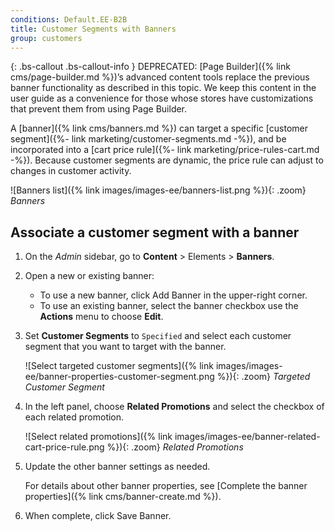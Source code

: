 ```yaml
---
conditions: Default.EE-B2B
title: Customer Segments with Banners
group: customers
---
```


{: .bs-callout .bs-callout-info }
DEPRECATED: [Page Builder]({% link cms/page-builder.md %})’s advanced content tools replace the previous banner functionality as described in this topic. We keep this content in the user guide as a convenience for those whose stores have customizations that prevent them from using Page Builder.

A [banner]({% link cms/banners.md %}) can target a specific [customer segment]({%- link marketing/customer-segments.md -%}), and be incorporated into a [cart price rule]({%- link marketing/price-rules-cart.md -%}). Because customer segments are dynamic, the price rule can adjust to changes in customer activity.

![Banners list]({% link images/images-ee/banners-list.png %}){: .zoom}
_Banners_

## Associate a customer segment with a banner

1. On the _Admin_ sidebar, go to **Content** > Elements > **Banners**.

1. Open a new or existing banner:
    - To use a new banner, click <span class="btn">Add Banner</span> in the upper-right corner.
    - To use an existing banner, select the banner checkbox use the **Actions** menu to choose **Edit**.

1. Set **Customer Segments** to `Specified` and select each customer segment that you want to target with the banner.

    ![Select targeted customer segments]({% link images/images-ee/banner-properties-customer-segment.png %}){: .zoom}
    _Targeted Customer Segment_

1. In the left panel, choose **Related Promotions** and select the checkbox of each related promotion.

    ![Select related promotions]({% link images/images-ee/banner-related-cart-price-rule.png %}){: .zoom}
    _Related Promotions_

1. Update the other banner settings as needed.

    For details about other banner properties, see [Complete the banner properties]({% link cms/banner-create.md %}).

1. When complete, click <span class="btn">Save Banner</span>.
